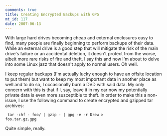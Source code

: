 ```yaml
--- 
comments: true
title: Creating Encrypted Backups with GPG
mt_id: 117
date: 2007-06-13
---
```

With large hard drives becoming cheap and external enclosures easy to find, many people are finally beginning to perform backups of their data.  While an external drive is a good step that will mitigate the risk of the main drive's failure or an accidental deletion, it doesn't protect from the worse, albeit more rare risks of fire and theft.  I say this and now I'm about to delve into some Linux jazz that doesn't apply to normal users.  Oh well.

I keep regular backups (I'm actually lucky enough to have an offsite location to put them) but want to keep my most important data in another place as well and to do so, I occasionally burn a DVD with said data.  My only concern with this is that if I, say, leave it in my car now my potentially private data is even more susceptible to theft.  In order to make this a non-issue, I use the following command to create encrypted and gzipped tar archives:

<code><pre>
tar -chf - foo/ | gzip - | gpg -e -r Drew > foo.tar.gz.gpg
</code></pre>

Quite simple, really.
